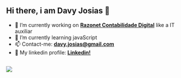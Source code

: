## Hi there, i am Davy Josias 👋

- 🔭 I’m currently working on <b><a href="https://www.razonet.com.br/" target="_blank">Razonet Contabilidade Digital</a></b> like a IT auxiliar
- 🌱 I’m currently learning javaScript
- 📫 Contact-me: <b>davy.josias@gmail.com</b>
- 🔗 My linkedin profile: <b><a href="https://www.linkedin.com/in/davy-josias-scheuermann-921a411b7/">Linkedin!</a></b>

##
<a href="https://www.instagram.com/davy.josias" target="_blank"><img src="https://img.shields.io/badge/-Instagram-%23E4405F?style=for-the-badge&logo=instagram&logoColor=white" target="_blank"></a>
